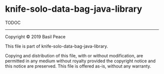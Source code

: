 knife-solo-data-bag-java-library
================================

TODOC


------------------------------------------------------------------------
Copyright © 2019  Basil Peace

This file is part of knife-solo-data-bag-java-library.

Copying and distribution of this file, with or without modification,
are permitted in any medium without royalty provided the copyright
notice and this notice are preserved.  This file is offered as-is,
without any warranty.
